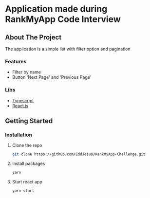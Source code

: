 # Application made during RankMyApp Code Interview

## About The Project
The application is a simple list with filter option and pagination

### Features
* Filter by name
* Button 'Next Page' and 'Previous Page'

### Libs

* [Typescript](typescriptlang.org)
* [React.js](https://reactjs.org/)

## Getting Started
### Installation

1. Clone the repo
   ```sh
   git clone https://github.com/EddJesus/RankMyApp-Challenge.git
   ```
2. Install packages
   ```sh
   yarn
   ```
3. Start react app
   ```sh
   yarn start
   ```